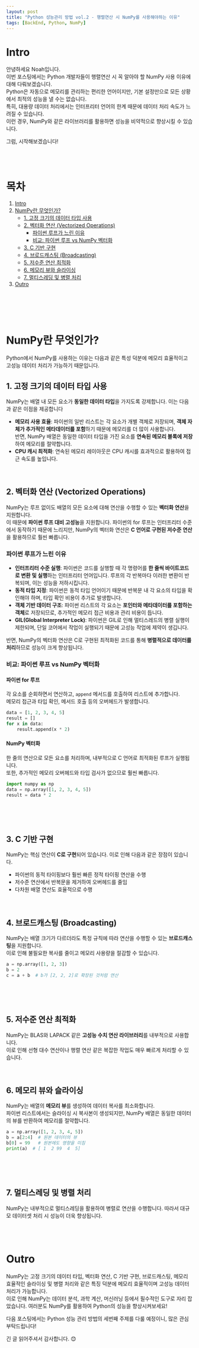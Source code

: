 ```yaml
---
layout: post
title: "Python 성능관리 방법 vol.2 - 행렬연산 시 NumPy를 사용해야하는 이유"
tags: [BackEnd, Python, NumPy]
---
```


# Intro
안녕하세요 Noah입니다.<br/>
이번 포스팅에서는 Python 개발자들이 행렬연산 시 꼭 알아야 할 NumPy 사용 이유에 대해 다뤄보겠습니다.<br/> 
Python은 자동으로 메모리를 관리하는 편리한 언어이지만, 기본 설정만으로 모든 상황에서 최적의 성능을 낼 수는 없습니다.<br/>
특히, 대용량 데이터 처리에서는 인터프리터 언어의 한계 때문에 데이터 처리 속도가 느려질 수 있습니다.<br/>
이런 경우, NumPy와 같은 라이브러리를 활용하면 성능을 비약적으로 향상시킬 수 있습니다.<br/>

그럼, 시작해보겠습니다!
<br/><br/><br/><br/>

# 목차
1. [Intro](#intro)
2. [NumPy란 무엇인가?](#numpy란-무엇인가)
    - [1. 고정 크기의 데이터 타입 사용](#1-고정-크기의-데이터-타입-사용)
    - [2. 벡터화 연산 (Vectorized Operations)](#2-벡터화-연산-vectorized-operations)
        - [파이썬 루프가 느린 이유](#파이썬-루프가-느린-이유)
        - [비교: 파이썬 루프 vs NumPy 벡터화](#비교-파이썬-루프-vs-numpy-벡터화)
    - [3. C 기반 구현](#3-c-기반-구현)
    - [4. 브로드캐스팅 (Broadcasting)](#4-브로드캐스팅-broadcasting)
    - [5. 저수준 연산 최적화](#5-저수준-연산-최적화)
    - [6. 메모리 뷰와 슬라이싱](#6-메모리-뷰와-슬라이싱)
    - [7. 멀티스레딩 및 병렬 처리](#7-멀티스레딩-및-병렬-처리)
3. [Outro](#outro)

<br/><br/><br/><br/>

# NumPy란 무엇인가?
Python에서 NumPy를 사용하는 이유는 다음과 같은 특성 덕분에 메모리 효율적이고 고성능 데이터 처리가 가능하기 때문입니다.

## 1. **고정 크기의 데이터 타입 사용**
NumPy는 배열 내 모든 요소가 **동일한 데이터 타입**을 가지도록 강제합니다. 이는 다음과 같은 이점을 제공합니다<br/>
- **메모리 사용 효율**: 파이썬의 일반 리스트는 각 요소가 개별 객체로 저장되며, **객체 자체가 추가적인 메타데이터를 포함**하기 때문에 메모리를 더 많이 사용합니다.<br/>
  반면, NumPy 배열은 동일한 데이터 타입을 가진 요소를 **연속된 메모리 블록에 저장**하여 메모리를 절약합니다.
- **CPU 캐시 최적화**: 연속된 메모리 레이아웃은 CPU 캐시를 효과적으로 활용하여 접근 속도를 높입니다.
<br/><br/><br/>

## 2. **벡터화 연산 (Vectorized Operations)**
NumPy는 루프 없이도 배열의 모든 요소에 대해 연산을 수행할 수 있는 **벡터화 연산**을 지원합니다.<br/>
이 때문에 **파이썬 루프 대비 고성능**을 지원합니다. 파이썬의 for 루프는 인터프리터 수준에서 동작하기 때문에 느리지만, NumPy의 벡터화 연산은 **C 언어로 구현된 저수준 연산**을 활용하므로 훨씬 빠릅니다.

### 파이썬 루프가 느린 이유
- **인터프리터 수준 실행**: 파이썬은 코드를 실행할 때 각 명령어를 **한 줄씩 바이트코드로 변환 및 실행**하는 인터프리터 언어입니다. 루프의 각 반복마다 이러한 변환이 반복되며, 이는 성능을 저하시킵니다.
- **동적 타입 지정**: 파이썬은 동적 타입 언어이기 때문에 반복문 내 각 요소의 타입을 확인해야 하며, 타입 확인 비용이 추가로 발생합니다.
- **객체 기반 데이터 구조**: 파이썬 리스트의 각 요소는 **포인터와 메타데이터를 포함하는 객체**로 저장되므로, 추가적인 메모리 접근 비용과 관리 비용이 듭니다.
- **GIL(Global Interpreter Lock)**: 파이썬은 GIL로 인해 멀티스레드의 병렬 실행이 제한되며, 단일 코어에서 작업이 실행되기 때문에 고성능 작업에 제약이 생깁니다.

반면, NumPy의 벡터화 연산은 C로 구현된 최적화된 코드를 통해 **병렬적으로 데이터를 처리**하므로 성능이 크게 향상됩니다.

### 비교: 파이썬 루프 vs NumPy 벡터화
#### 파이썬 for 루프
각 요소를 순회하면서 연산하고, `append` 메서드를 호출하여 리스트에 추가합니다.<br/>
메모리 접근과 타입 확인, 메서드 호출 등의 오버헤드가 발생합니다.

```python
data = [1, 2, 3, 4, 5]
result = []
for x in data:
    result.append(x * 2)
```

#### NumPy 벡터화
한 줄의 연산으로 모든 요소를 처리하며, 내부적으로 C 언어로 최적화된 루프가 실행됩니다.<br/>
또한, 추가적인 메모리 오버헤드와 타입 검사가 없으므로 훨씬 빠릅니다.

```python
import numpy as np
data = np.array([1, 2, 3, 4, 5])
result = data * 2
```
<br/><br/><br/>

## 3. **C 기반 구현**
NumPy는 핵심 연산이 **C로 구현**되어 있습니다. 이로 인해 다음과 같은 장점이 있습니다.<br/>
- 파이썬의 동적 타이핑보다 훨씬 빠른 정적 타이핑 연산을 수행
- 저수준 연산에서 반복문을 제거하여 오버헤드를 줄임
- 다차원 배열 연산도 효율적으로 수행
<br/><br/><br/>

## 4. **브로드캐스팅 (Broadcasting)**
NumPy는 배열 크기가 다르더라도 특정 규칙에 따라 연산을 수행할 수 있는 **브로드캐스팅**을 지원합니다.<br/>
이로 인해 불필요한 복사를 줄이고 메모리 사용량을 절감할 수 있습니다.

```python
a = np.array([1, 2, 3])
b = 2
c = a + b  # b가 [2, 2, 2]로 확장된 것처럼 연산
```
<br/><br/><br/>

## 5. **저수준 연산 최적화**
NumPy는 BLAS와 LAPACK 같은 **고성능 수치 연산 라이브러리**를 내부적으로 사용합니다.<br/>
이로 인해 선형 대수 연산이나 행렬 연산 같은 복잡한 작업도 매우 빠르게 처리할 수 있습니다.
<br/><br/><br/>

## 6. **메모리 뷰와 슬라이싱**
NumPy는 배열의 **메모리 뷰**를 생성하여 데이터 복사를 최소화합니다.<br/>
파이썬 리스트에서는 슬라이싱 시 복사본이 생성되지만, NumPy 배열은 동일한 데이터의 뷰를 반환하여 메모리를 절약합니다.

```python
a = np.array([1, 2, 3, 4, 5])
b = a[2:4]  # 원본 데이터의 뷰
b[0] = 99   # 원본에도 영향을 미침
print(a)  # [ 1  2 99  4  5]
```
<br/><br/><br/>

## 7. **멀티스레딩 및 병렬 처리**
NumPy는 내부적으로 멀티스레딩을 활용하여 병렬로 연산을 수행합니다. 따라서 대규모 데이터셋 처리 시 성능이 더욱 향상됩니다.
<br/><br/><br/><br/>

# Outro
NumPy는 고정 크기의 데이터 타입, 벡터화 연산, C 기반 구현, 브로드캐스팅, 메모리 효율적인 슬라이싱 및 병렬 처리와 같은 특징 덕분에 메모리 효율적이며 고성능 데이터 처리가 가능합니다.<br/>
이로 인해 NumPy는 데이터 분석, 과학 계산, 머신러닝 등에서 필수적인 도구로 자리 잡았습니다. 여러분도 NumPy를 활용하여 Python의 성능을 향상시켜보세요!<br/>

다음 포스팅에서는 Python 성능 관리 방법의 세번째 주제를 다룰 예정이니, 많은 관심 부탁드립니다!

긴 글 읽어주셔서 감사합니다. 😊
